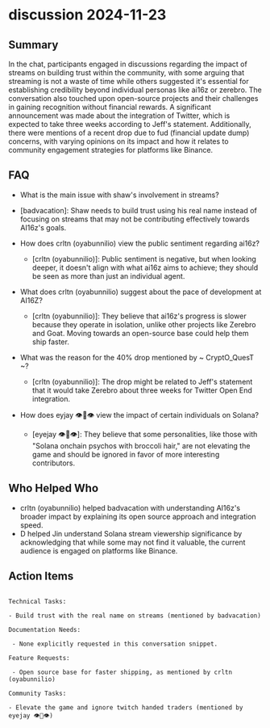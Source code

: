 # discussion 2024-11-23

## Summary

In the chat, participants engaged in discussions regarding the impact of streams on building trust within the community, with some arguing that streaming is not a waste of time while others suggested it's essential for establishing credibility beyond individual personas like ai16z or zerebro. The conversation also touched upon open-source projects and their challenges in gaining recognition without financial rewards. A significant announcement was made about the integration of Twitter, which is expected to take three weeks according to Jeff's statement. Additionally, there were mentions of a recent drop due to fud (financial update dump) concerns, with varying opinions on its impact and how it relates to community engagement strategies for platforms like Binance.

## FAQ

- What is the main issue with shaw's involvement in streams?
- [badvacation]: Shaw needs to build trust using his real name instead of focusing on streams that may not be contributing effectively towards AI16z's goals.

- How does crltn (oyabunnilio) view the public sentiment regarding ai16z?

    - [crltn (oyabunnilio)]: Public sentiment is negative, but when looking deeper, it doesn't align with what ai16z aims to achieve; they should be seen as more than just an individual agent.

- What does crltn (oyabunnilio) suggest about the pace of development at AI16Z?

    - [crltn (oyabunnilio)]: They believe that ai16z's progress is slower because they operate in isolation, unlike other projects like Zerebro and Goat. Moving towards an open-source base could help them ship faster.

- What was the reason for the 40% drop mentioned by ~ CryptO_QuesT ~?

    - [crltn (oyabunnilio)]: The drop might be related to Jeff's statement that it would take Zerebro about three weeks for Twitter Open End integration.

- How does eyjay 👁🦉👁 view the impact of certain individuals on Solana?
    - [eyejay 👁🦉👁]: They believe that some personalities, like those with "Solana onchain psychos with broccoli hair," are not elevating the game and should be ignored in favor of more interesting contributors.

## Who Helped Who

- crltn (oyabunnilio) helped badvacation with understanding AI16z's broader impact by explaining its open source approach and integration speed.
- D helped Jin understand Solana stream viewership significance by acknowledging that while some may not find it valuable, the current audience is engaged on platforms like Binance.

## Action Items

```

Technical Tasks:

- Build trust with the real name on streams (mentioned by badvacation)

Documentation Needs:

 - None explicitly requested in this conversation snippet.

Feature Requests:

 - Open source base for faster shipping, as mentioned by crltn (oyabunnilio)

Community Tasks:

- Elevate the game and ignore twitch handed traders (mentioned by eyejay 👁🦉👁)
```
